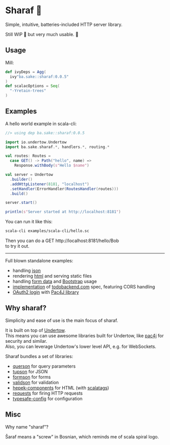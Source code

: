 
# Sharaf :nut_and_bolt:

Simple, intuitive, batteries-included HTTP server library.

Still WIP  :construction: but very much usable. :construction_worker:

## Usage
Mill:
```scala
def ivyDeps = Agg(
  ivy"ba.sake::sharaf:0.0.5"
)
def scalacOptions = Seq(
  "-Yretain-trees"
)
```

## Examples

A hello world example in scala-cli:
```scala
//> using dep ba.sake::sharaf:0.0.5

import io.undertow.Undertow
import ba.sake.sharaf.*, handlers.*, routing.*

val routes: Routes = 
  case GET() -> Path("hello", name) =>
    Response.withBody(s"Hello $name")

val server = Undertow
  .builder()
  .addHttpListener(8181, "localhost")
  .setHandler(ErrorHandler(RoutesHandler(routes)))
  .build()

server.start()

println(s"Server started at http://localhost:8181")
```

You can run it like this:
```sh
scala-cli examples/scala-cli/hello.sc
```
Then you can do a GET http://localhost:8181/hello/Bob  
to try it out.

---

Full blown standalone examples:
- handling [json](examples/json)
- rendering [html](examples/html) and serving static files
- handling [form data](examples/form) and [Bootstrap](https://getbootstrap.com/) usage
- [implementation](examples/todo) of [todobackend.com](http://todobackend.com/) spec, featuring CORS handling
- [OAuth2 login](examples/oauth2) with [Pac4J library](https://www.pac4j.org/)


## Why sharaf?

Simplicity and ease of use is the main focus of sharaf.  

It is built on top of [Undertow](https://undertow.io/).  
This means you can use awesome libraries built for Undertow, like [pac4j](https://github.com/pac4j/undertow-pac4j) for security and similar.  
Also, you can leverage Undertow's lower level API, e.g. for WebSockets.

Sharaf bundles a set of libraries:
- [querson](querson) for query parameters
- [tupson](https://github.com/sake92/tupson) for JSON
- [formson](formson) for forms
- [validson](validson) for validation
- [hepek-components](https://github.com/sake92/hepek) for HTML (with [scalatags](https://github.com/com-lihaoyi/scalatags))
- [requests](https://github.com/com-lihaoyi/requests-scala) for firing HTTP requests
- [typesafe-config](https://github.com/lightbend/config) for configuration


## Misc

Why name "sharaf"?  

Šaraf means a "screw" in Bosnian, which reminds me of scala spiral logo.

